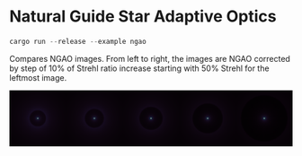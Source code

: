# Natural Guide Star Adaptive Optics

```rust
cargo run --release --example ngao
```
Compares NGAO images.
From left to right, the images are NGAO corrected by step of 10% of Strehl ratio increase starting with 50% Strehl for the leftmost image.

<img src="ngaos-image.png" alt="NGAO" title="NGAO image" width="1000"/>
